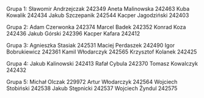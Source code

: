 Grupa 1:
Sławomir Andrzejczak 242349
Aneta Malinowska 242463
Kuba Kowalik 242434
Jakub Szczepanik 242544
Kacper Jagodziński 242403

Grupa 2:
Adam Czerwonka 242374
Marcel Badek 242352
Konrad Koza 242436
Jakub Górski 242396
Kacper Kafara 242412

Grupa 3:
Agnieszka Stasiak 242531
Maciej Perdaszek 242490
Igor Bobrukiewicz 242361
Kamil Włodarczyk 242565
Krzysztof Kolanek 242425

Grupa 4:
Jakub Kalinowski 242413
Rafał Cybula 242370
Tomasz Kowalczyk 242432

Grupa 5:
Michał Olczak 229972
Artur Włodarczyk 242564
Wojciech Stobiński 242538
Jakub Stępnicki 242537
Wojciech Żyndul 242575